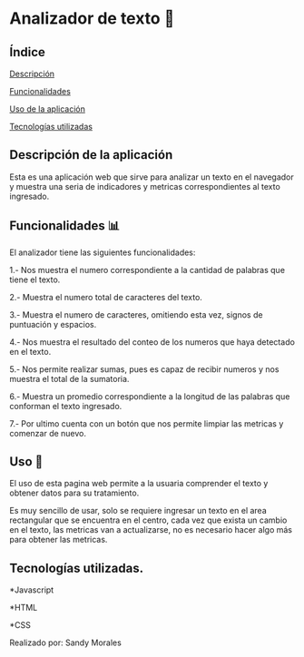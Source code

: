 # Analizador de texto 📝
## Índice
[Descripción](#descripción-de-la-aplicación) 

[Funcionalidades](#funcionalidades-📊)

[Uso de la aplicación](#uso-📜)

[Tecnologías utilizadas](#tecnologías-utilizadas)


## Descripción de la aplicación

Esta es una aplicación web que sirve para analizar un texto en el navegador y muestra una seria de indicadores y metricas correspondientes al texto ingresado.


## Funcionalidades 📊

El analizador tiene las siguientes funcionalidades:

1.- Nos muestra el numero correspondiente a la cantidad de palabras que tiene el texto.

2.- Muestra el numero total de caracteres del texto.

3.- Muestra el numero de caracteres, omitiendo esta vez, signos de puntuación y espacios.

4.- Nos muestra el resultado del conteo de los numeros que haya detectado en el texto.

5.- Nos permite realizar sumas, pues es capaz de recibir numeros y nos muestra el total de la sumatoria.

6.- Muestra un promedio correspondiente a la longitud de las palabras que conforman el texto ingresado.

7.- Por ultimo cuenta con un botón que nos permite limpiar las metricas y comenzar de nuevo.


## Uso 📜

El uso de esta pagina web permite a la usuaria comprender el texto y obtener datos para su tratamiento.

Es muy sencillo de usar, solo se requiere ingresar un texto en el area rectangular que se encuentra en el centro, cada vez que exista un cambio en el texto, las metricas van a actualizarse, no es necesario hacer algo más para obtener las metricas.


## Tecnologías utilizadas.

*Javascript

*HTML 

*CSS 

Realizado por: Sandy Morales 
